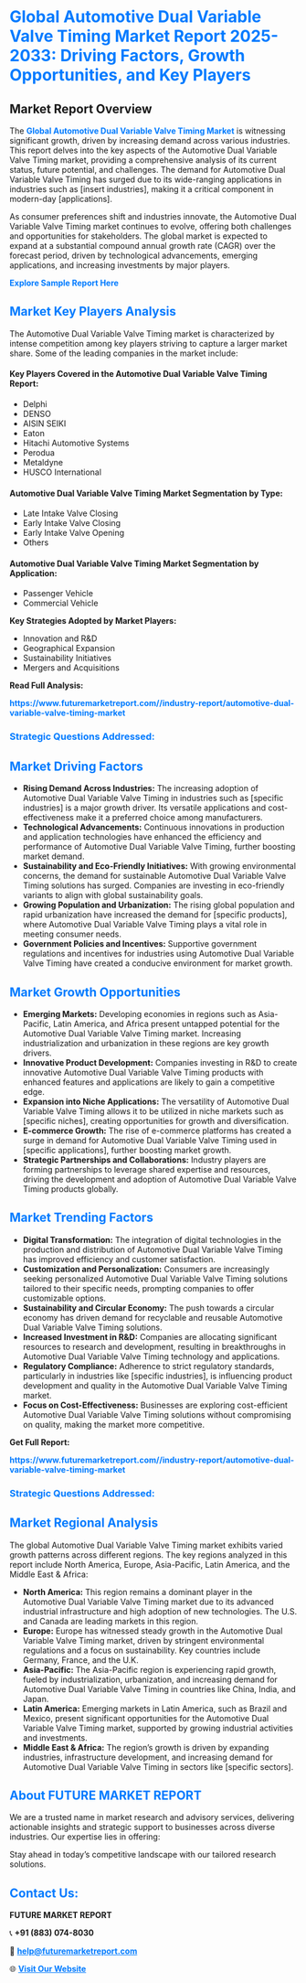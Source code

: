 <h1 style="color: #007BFF;">Global Automotive Dual Variable Valve Timing Market Report 2025-2033: Driving Factors, Growth Opportunities, and Key Players</h1>

<section id="overview">
<h2>Market Report Overview</h2>
<p>The <a href="https://www.futuremarketreport.com//industry-report/automotive-dual-variable-valve-timing-market" style="color: #007BFF; text-decoration: none;"><strong>Global Automotive Dual Variable Valve Timing Market</strong></a> is witnessing significant growth, driven by increasing demand across various industries. This report delves into the key aspects of the Automotive Dual Variable Valve Timing market, providing a comprehensive analysis of its current status, future potential, and challenges. The demand for Automotive Dual Variable Valve Timing has surged due to its wide-ranging applications in industries such as [insert industries], making it a critical component in modern-day [applications].</p>
<p>As consumer preferences shift and industries innovate, the Automotive Dual Variable Valve Timing market continues to evolve, offering both challenges and opportunities for stakeholders. The global market is expected to expand at a substantial compound annual growth rate (CAGR) over the forecast period, driven by technological advancements, emerging applications, and increasing investments by major players.</p>
</section>

<section id="overview">
<p><a href="https://www.futuremarketreport.com//request-sample/reportId=56195" style="color: #007BFF; text-decoration: none;"><strong>Explore Sample Report Here</strong></a></p>
</section>

<section id="key-players">
<h2 style="color: #007BFF;">Market Key Players Analysis</h2>
<p>The Automotive Dual Variable Valve Timing market is characterized by intense competition among key players striving to capture a larger market share. Some of the leading companies in the market include:</p>
<h4>Key Players Covered in the Automotive Dual Variable Valve Timing Report:</h4>
<ul><li>Delphi</li><li>DENSO</li><li>AISIN SEIKI</li><li>Eaton</li><li>Hitachi Automotive Systems</li><li>Perodua</li><li>Metaldyne</li><li>HUSCO International</li></ul>
<h4>Automotive Dual Variable Valve Timing Market Segmentation by Type:</h4>
<ul><li>Late Intake Valve Closing</li><li>Early Intake Valve Closing</li><li>Early Intake Valve Opening</li><li>Others</li></ul>

<h4>Automotive Dual Variable Valve Timing Market Segmentation by Application:</h4>
<ul><li>Passenger Vehicle</li><li>Commercial Vehicle</li></ul>
<p><strong>Key Strategies Adopted by Market Players:</strong></p>
<ul>
<li>Innovation and R&D</li>
<li>Geographical Expansion</li>
<li>Sustainability Initiatives</li>
<li>Mergers and Acquisitions</li>
</ul>
</section>

<section>
<p><strong>Read Full Analysis: </strong></p><a href="https://www.futuremarketreport.com//industry-report/automotive-dual-variable-valve-timing-market" style="color: #007BFF; text-decoration: none;"><strong>https://www.futuremarketreport.com//industry-report/automotive-dual-variable-valve-timing-market</strong></a>
<h3 style="color: #007BFF;">Strategic Questions Addressed:</h3>
</section>

<section id="driving-factors">
<h2 style="color: #007BFF;">Market Driving Factors</h2>
<ul>
<li><strong>Rising Demand Across Industries:</strong> The increasing adoption of Automotive Dual Variable Valve Timing in industries such as [specific industries] is a major growth driver. Its versatile applications and cost-effectiveness make it a preferred choice among manufacturers.</li>
<li><strong>Technological Advancements:</strong> Continuous innovations in production and application technologies have enhanced the efficiency and performance of Automotive Dual Variable Valve Timing, further boosting market demand.</li>
<li><strong>Sustainability and Eco-Friendly Initiatives:</strong> With growing environmental concerns, the demand for sustainable Automotive Dual Variable Valve Timing solutions has surged. Companies are investing in eco-friendly variants to align with global sustainability goals.</li>
<li><strong>Growing Population and Urbanization:</strong> The rising global population and rapid urbanization have increased the demand for [specific products], where Automotive Dual Variable Valve Timing plays a vital role in meeting consumer needs.</li>
<li><strong>Government Policies and Incentives:</strong> Supportive government regulations and incentives for industries using Automotive Dual Variable Valve Timing have created a conducive environment for market growth.</li>
</ul>
</section>

<section id="growth-opportunities">
<h2 style="color: #007BFF;">Market Growth Opportunities</h2>
<ul>
<li><strong>Emerging Markets:</strong> Developing economies in regions such as Asia-Pacific, Latin America, and Africa present untapped potential for the Automotive Dual Variable Valve Timing market. Increasing industrialization and urbanization in these regions are key growth drivers.</li>
<li><strong>Innovative Product Development:</strong> Companies investing in R&D to create innovative Automotive Dual Variable Valve Timing products with enhanced features and applications are likely to gain a competitive edge.</li>
<li><strong>Expansion into Niche Applications:</strong> The versatility of Automotive Dual Variable Valve Timing allows it to be utilized in niche markets such as [specific niches], creating opportunities for growth and diversification.</li>
<li><strong>E-commerce Growth:</strong> The rise of e-commerce platforms has created a surge in demand for Automotive Dual Variable Valve Timing used in [specific applications], further boosting market growth.</li>
<li><strong>Strategic Partnerships and Collaborations:</strong> Industry players are forming partnerships to leverage shared expertise and resources, driving the development and adoption of Automotive Dual Variable Valve Timing products globally.</li>
</ul>
</section>

<section id="trending-factors">
<h2 style="color: #007BFF;">Market Trending Factors</h2>
<ul>
<li><strong>Digital Transformation:</strong> The integration of digital technologies in the production and distribution of Automotive Dual Variable Valve Timing has improved efficiency and customer satisfaction.</li>
<li><strong>Customization and Personalization:</strong> Consumers are increasingly seeking personalized Automotive Dual Variable Valve Timing solutions tailored to their specific needs, prompting companies to offer customizable options.</li>
<li><strong>Sustainability and Circular Economy:</strong> The push towards a circular economy has driven demand for recyclable and reusable Automotive Dual Variable Valve Timing solutions.</li>
<li><strong>Increased Investment in R&D:</strong> Companies are allocating significant resources to research and development, resulting in breakthroughs in Automotive Dual Variable Valve Timing technology and applications.</li>
<li><strong>Regulatory Compliance:</strong> Adherence to strict regulatory standards, particularly in industries like [specific industries], is influencing product development and quality in the Automotive Dual Variable Valve Timing market.</li>
<li><strong>Focus on Cost-Effectiveness:</strong> Businesses are exploring cost-efficient Automotive Dual Variable Valve Timing solutions without compromising on quality, making the market more competitive.</li>
</ul>
</section>

<section>
<p><strong>Get Full Report: </strong></p><a href="https://www.futuremarketreport.com//industry-report/automotive-dual-variable-valve-timing-market" style="color: #007BFF; text-decoration: none;"><strong>https://www.futuremarketreport.com//industry-report/automotive-dual-variable-valve-timing-market</strong></a>
<h3 style="color: #007BFF;">Strategic Questions Addressed:</h3>
</section>


<section id="regional-analysis">
<h2 style="color: #007BFF;">Market Regional Analysis</h2>
<p>The global Automotive Dual Variable Valve Timing market exhibits varied growth patterns across different regions. The key regions analyzed in this report include North America, Europe, Asia-Pacific, Latin America, and the Middle East & Africa:</p>
<ul>
<li><strong>North America:</strong> This region remains a dominant player in the Automotive Dual Variable Valve Timing market due to its advanced industrial infrastructure and high adoption of new technologies. The U.S. and Canada are leading markets in this region.</li>
<li><strong>Europe:</strong> Europe has witnessed steady growth in the Automotive Dual Variable Valve Timing market, driven by stringent environmental regulations and a focus on sustainability. Key countries include Germany, France, and the U.K.</li>
<li><strong>Asia-Pacific:</strong> The Asia-Pacific region is experiencing rapid growth, fueled by industrialization, urbanization, and increasing demand for Automotive Dual Variable Valve Timing in countries like China, India, and Japan.</li>
<li><strong>Latin America:</strong> Emerging markets in Latin America, such as Brazil and Mexico, present significant opportunities for the Automotive Dual Variable Valve Timing market, supported by growing industrial activities and investments.</li>
<li><strong>Middle East & Africa:</strong> The region’s growth is driven by expanding industries, infrastructure development, and increasing demand for Automotive Dual Variable Valve Timing in sectors like [specific sectors].</li>
</ul>
</section>

<footer>
<h2 style="color: #007BFF;">About FUTURE MARKET REPORT</h2>
<p>We are a trusted name in market research and advisory services, delivering actionable insights and strategic support to businesses across diverse industries. Our expertise lies in offering:</p>

<p>Stay ahead in today’s competitive landscape with our tailored research solutions.</p>

<h2 style="color: #007BFF;">Contact Us:</h2>
<p><strong>FUTURE MARKET REPORT</strong></p>
<p>📞 <strong>+91 (883) 074-8030</strong></p>
<p>📧 <strong><a href="mailto:help@futuremarketreport.com" style="color: #007BFF;">help@futuremarketreport.com</a></strong></p>
<p>🌐 <strong><a href="https://www.futuremarketreport.com/" style="color: #007BFF;">Visit Our Website</a></strong></p>
</footer>